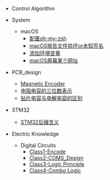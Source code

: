 <!-- _sidebar.md -->

- Control Algorithm

- System
  - macOS
    - [配置oh-my-zsh](/system/macOS/oh-my-zsh.md)
    - [macOS报告文件损坏or未知签名](/system/macOS/macOS报告文件损坏or未知签名.md)
    - [添加环境变量](/system/macOS/add_env_variable.md)
    - [macOS屏幕某个网址](/system/macOS/block_websites.md)
  
- PCB_design
  - [Magnetic Encoder](/PCB_design/Encoder.md) <!--注意这里是相对路径-->
  - [电阻电容的三位数表示](/PCB_design/3digits_rep_for_RC.md)
  - [贴片电容与电解电容的区别](/PCB_design/difference_mlcc_ec.md)

- STM32 
  - [STM32后缀含义](/STM32/STM32_suffix.md)

- Electric Knowledge
  - Digital Circuits
    - [Class1-Encode](/electric/digital_circuits/class1_encode.md)
    - [Class2-COMS_Design](/electric/digital_circuits/class2_cmos_design.md)
    - [Class3-Logic Principle](/electric/digital_circuits/class3_logic_principle.md)
    - [Class4-Combo Logic](/electric/digital_circuits/class4_combo_logic.md)